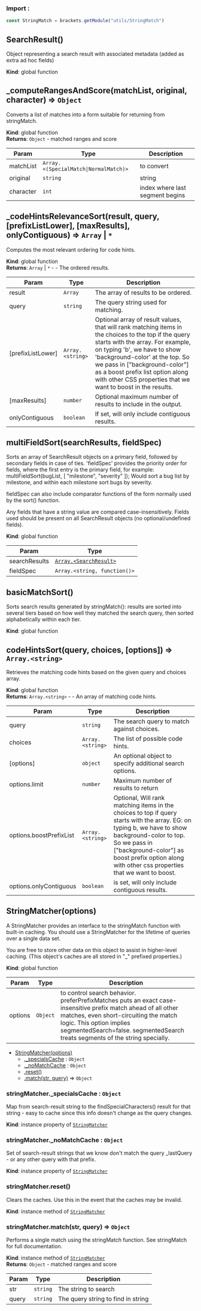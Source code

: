 ### Import :
```js
const StringMatch = brackets.getModule("utils/StringMatch")
```

<a name="SearchResult"></a>

## SearchResult()
Object representing a search result with associated metadata (added as extra ad hoc fields)

**Kind**: global function  
<a name="_computeRangesAndScore"></a>

## \_computeRangesAndScore(matchList, original, character) ⇒ <code>Object</code>
Converts a list of matches into a form suitable for returning from stringMatch.

**Kind**: global function  
**Returns**: <code>Object</code> - matched ranges and score  

| Param | Type | Description |
| --- | --- | --- |
| matchList | <code>Array.&lt;(SpecialMatch\|NormalMatch)&gt;</code> | to convert |
| original | <code>string</code> | string |
| character | <code>int</code> | index where last segment begins |

<a name="_codeHintsRelevanceSort"></a>

## \_codeHintsRelevanceSort(result, query, [prefixListLower], [maxResults], onlyContiguous) ⇒ <code>Array</code> \| <code>\*</code>
Computes the most relevant ordering for code hints.

**Kind**: global function  
**Returns**: <code>Array</code> \| <code>\*</code> - - The ordered results.  

| Param | Type | Description |
| --- | --- | --- |
| result | <code>Array</code> | The array of results to be ordered. |
| query | <code>string</code> | The query string used for matching. |
| [prefixListLower] | <code>Array.&lt;string&gt;</code> | Optional array of result values,          that will rank matching items in the choices to the top          if the query starts with the array. For example, on typing 'b', we have to show          'background-color' at the top. So we pass in ["background-color"] as a boost prefix list option           along with other CSS properties that we want to boost in the results. |
| [maxResults] | <code>number</code> | Optional maximum number of results to include in the output. |
| onlyContiguous | <code>boolean</code> | If set, will only include contiguous results. |

<a name="multiFieldSort"></a>

## multiFieldSort(searchResults, fieldSpec)
Sorts an array of SearchResult objects on a primary field, followed by secondary fieldsin case of ties. 'fieldSpec' provides the priority order for fields, where the first entry is the primary field, for example:     multiFieldSort(bugList, [ "milestone", "severity" ]);Would sort a bug list by milestone, and within each milestone sort bugs by severity.fieldSpec can also include comparator functions of the form normally used by the sort()function.Any fields that have a string value are compared case-insensitively. Fields used should bepresent on all SearchResult objects (no optional/undefined fields).

**Kind**: global function  

| Param | Type |
| --- | --- |
| searchResults | [<code>Array.&lt;SearchResult&gt;</code>](#SearchResult) | 
| fieldSpec | <code>Array.&lt;string, function()&gt;</code> | 

<a name="basicMatchSort"></a>

## basicMatchSort()
Sorts search results generated by stringMatch(): results are sorted into severaltiers based on how well they matched the search query, then sorted alphabeticallywithin each tier.

**Kind**: global function  
<a name="codeHintsSort"></a>

## codeHintsSort(query, choices, [options]) ⇒ <code>Array.&lt;string&gt;</code>
Retrieves the matching code hints based on the given query and choices array.

**Kind**: global function  
**Returns**: <code>Array.&lt;string&gt;</code> - - An array of matching code hints.  

| Param | Type | Description |
| --- | --- | --- |
| query | <code>string</code> | The search query to match against choices. |
| choices | <code>Array.&lt;string&gt;</code> | The list of possible code hints. |
| [options] | <code>object</code> | An optional object to specify additional search options. |
| options.limit | <code>number</code> | Maximum number of results to return |
| options.boostPrefixList | <code>Array.&lt;string&gt;</code> | Optional, Will rank matching items in the choices to top          if query starts with the array. EG: on typing b, we have to show background-color          to top. So we pass in ["background-color"] as boost prefix option along with other          css properties that we want to boost. |
| options.onlyContiguous | <code>boolean</code> | is set, will only include contiguous results. |

<a name="StringMatcher"></a>

## StringMatcher(options)
A StringMatcher provides an interface to the stringMatch function with built-incaching. You should use a StringMatcher for the lifetime of queries over asingle data set.You are free to store other data on this object to assist in higher-level caching.(This object's caches are all stored in "_" prefixed properties.)

**Kind**: global function  

| Param | Type | Description |
| --- | --- | --- |
| options | <code>Object</code> | to control search behavior.                  preferPrefixMatches puts an exact case-insensitive prefix match ahead of all other matches,                  even short-circuiting the match logic. This option implies segmentedSearch=false.                  segmentedSearch treats segments of the string specially. |


* [StringMatcher(options)](#StringMatcher)
    * [._specialsCache](#StringMatcher+_specialsCache) : <code>Object</code>
    * [._noMatchCache](#StringMatcher+_noMatchCache) : <code>Object</code>
    * [.reset()](#StringMatcher+reset)
    * [.match(str, query)](#StringMatcher+match) ⇒ <code>Object</code>

<a name="StringMatcher+_specialsCache"></a>

### stringMatcher.\_specialsCache : <code>Object</code>
Map from search-result string to the findSpecialCharacters() result for that string - easy to cachesince this info doesn't change as the query changes.

**Kind**: instance property of [<code>StringMatcher</code>](#StringMatcher)  
<a name="StringMatcher+_noMatchCache"></a>

### stringMatcher.\_noMatchCache : <code>Object</code>
Set of search-result strings that we know don't match the query _lastQuery - or any other query withthat prefix.

**Kind**: instance property of [<code>StringMatcher</code>](#StringMatcher)  
<a name="StringMatcher+reset"></a>

### stringMatcher.reset()
Clears the caches. Use this in the event that the caches may be invalid.

**Kind**: instance method of [<code>StringMatcher</code>](#StringMatcher)  
<a name="StringMatcher+match"></a>

### stringMatcher.match(str, query) ⇒ <code>Object</code>
Performs a single match using the stringMatch function. See stringMatch for full documentation.

**Kind**: instance method of [<code>StringMatcher</code>](#StringMatcher)  
**Returns**: <code>Object</code> - matched ranges and score  

| Param | Type | Description |
| --- | --- | --- |
| str | <code>string</code> | The string to search |
| query | <code>string</code> | The query string to find in string |

